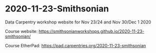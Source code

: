 # 2020-11-23-Smithsonian

Data Carpentry workshop website for Nov 23/24 and Nov 30/Dec 1 2020

Course website: https://smithsonianworkshops.github.io/2020-11-23-smithsonian/

Course EtherPad: https://pad.carpentries.org/2020-11-23-smithsonian